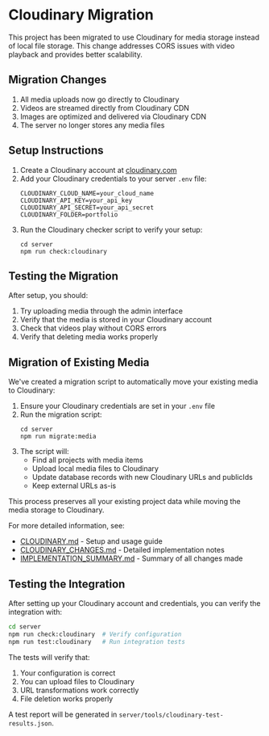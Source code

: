 # Cloudinary Migration

This project has been migrated to use Cloudinary for media storage instead of local file storage. This change addresses CORS issues with video playback and provides better scalability.

## Migration Changes

1. All media uploads now go directly to Cloudinary
2. Videos are streamed directly from Cloudinary CDN
3. Images are optimized and delivered via Cloudinary CDN
4. The server no longer stores any media files

## Setup Instructions

1. Create a Cloudinary account at [cloudinary.com](https://cloudinary.com)
2. Add your Cloudinary credentials to your server `.env` file:
   ```
   CLOUDINARY_CLOUD_NAME=your_cloud_name
   CLOUDINARY_API_KEY=your_api_key
   CLOUDINARY_API_SECRET=your_api_secret
   CLOUDINARY_FOLDER=portfolio
   ```
3. Run the Cloudinary checker script to verify your setup:
   ```
   cd server
   npm run check:cloudinary
   ```

## Testing the Migration

After setup, you should:

1. Try uploading media through the admin interface
2. Verify that the media is stored in your Cloudinary account
3. Check that videos play without CORS errors
4. Verify that deleting media works properly

## Migration of Existing Media

We've created a migration script to automatically move your existing media to Cloudinary:

1. Ensure your Cloudinary credentials are set in your `.env` file
2. Run the migration script:
   ```
   cd server
   npm run migrate:media
   ```
3. The script will:
   - Find all projects with media items
   - Upload local media files to Cloudinary
   - Update database records with new Cloudinary URLs and publicIds
   - Keep external URLs as-is

This process preserves all your existing project data while moving the media storage to Cloudinary.

For more detailed information, see:
- [CLOUDINARY.md](CLOUDINARY.md) - Setup and usage guide
- [CLOUDINARY_CHANGES.md](CLOUDINARY_CHANGES.md) - Detailed implementation notes
- [IMPLEMENTATION_SUMMARY.md](IMPLEMENTATION_SUMMARY.md) - Summary of all changes made

## Testing the Integration

After setting up your Cloudinary account and credentials, you can verify the integration with:

```bash
cd server
npm run check:cloudinary  # Verify configuration
npm run test:cloudinary   # Run integration tests
```

The tests will verify that:
1. Your configuration is correct
2. You can upload files to Cloudinary
3. URL transformations work correctly
4. File deletion works properly

A test report will be generated in `server/tools/cloudinary-test-results.json`.
